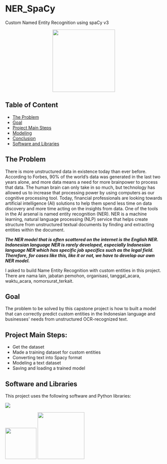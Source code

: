 # NER_SpaCy
Custom Named Entity Recognition using spaCy v3

<p align="center">
  <img src="https://i0.wp.com/thecleverprogrammer.com/wp-content/uploads/2020/08/un-13.png?w=997&ssl=1" width=200 />
</p>

## Table of Content
  * [The Problem](#the-problem)
  * [Goal](#goal)
  * [Project Main Steps](#project-main-steps)
  * [Modeling](#modeling)
  * [Conclusion](#conclusion)
  * [Software and Libraries](#software-and-libraries)

## The Problem
There is more unstructured data in existence today than ever before. According to Forbes, 90% of the world’s data was generated in the last two years alone, and more data means a need for more brainpower to process that data. The human brain can only take in so much, but technology has allowed us to increase that processing power by using computers as our cognitive processing tool. Today, financial professionals are looking towards artificial intelligence (AI) solutions to help them spend less time on data discovery and more time acting on the insights from data. One of the tools in the AI arsenal is named entity recognition (NER). NER is a machine learning, natural language processing (NLP) service that helps create structure from unstructured textual documents by finding and extracting entities within the document.

***The NER model that is often scattered on the internet is the English NER. Indonesian language NER is rarely developed, especially Indonesian language NER which has specific job specifics such as the legal field. Therefore, for cases like this, like it or not, we have to develop our own NER model.***

I asked to build Name Entity Recognition with custom entities in this project. There are nama lain, jabatan pemohon, organisasi, tanggal_acara, waktu_acara, nomorsurat_terkait.

## Goal
The problem to be solved by this capstone project is how to built a model that can correctly predict custom entities in the Indonesian language and businesses' needs from unstructured OCR-recognized text.

## Project Main Steps:

- Get the dataset
- Made a training dataset for custom entities
- Converting text into Spacy format
- Modeling a text dataset
- Saving and loading a trained model


## Software and Libraries
This project uses the following software and Python libraries:



![](https://forthebadge.com/images/badges/made-with-python.svg)

[<img target="_blank" src="https://www.dominodatalab.com/hubfs/Imported_Blog_Media/spacy-1-1.jpg" width=100>](https://spacy.io/usage/v3) [<img target="_blank" src="https://dataxboost.files.wordpress.com/2018/03/nlp.jpg" width=150>](https://id.wikipedia.org/wiki/Pemrograman_neurolinguistik) 
